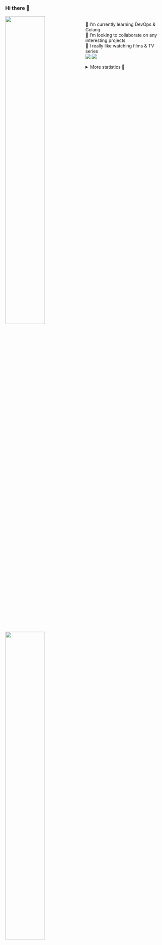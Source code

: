### Hi there 👋


[<img align="left" width="50%" src="https://github-readme-stats.vercel.app/api?username=rufusnufus&hide=issues&show_icons=true&count_private=true&theme=transparent&title_color=FF6F40&text_color=FBF9F8&icon_color=F48242&hide_border=true&hide_title=true#gh-dark-mode-only">](https://metrics.lecoq.io/rufusnufus#gh-dark-mode-only)
[<img align="left" width="50%" src="https://github-readme-stats.vercel.app/api?username=rufusnufus&hide=issues&show_icons=true&count_private=true&theme=transparent&title_color=FF6533&text_color=4D4644&icon_color=FF8038&hide_border=true&hide_title=true#gh-light-mode-only">](https://metrics.lecoq.io/rufusnufus#gh-light-mode-only)

<p>
  <br>
  🌱 I’m currently learning DevOps & Golang</br>
  👯 I’m looking to collaborate on any interesting projects</br>
  🎥 I really like watching films & TV series</br>
  <a href="https://linkedin.com/in/rufusnufus"><img src="https://img.shields.io/badge/linkedin-0077B5.svg?style=for-the-badge&logo=linkedin&logoColor=white"/></a>
  <a href="https://t.me/rufusnufus"><img src="https://img.shields.io/badge/-telegram-black?style=for-the-badge&color=blue&logo=telegram"/></a>
</p>

<p text-align="left">
<details>
  <summary>More statistics 👀</summary><br/>

<!--START_SECTION:waka-->
![Code Time](http://img.shields.io/badge/Code%20Time-765%20hrs%202%20mins-blue)

![Profile Views](http://img.shields.io/badge/Profile%20Views-0-blue)

**I'm an Early 🐤** 

```text
🌞 Morning                8642 commits        █████░░░░░░░░░░░░░░░░░░░░   21.90 % 
🌆 Daytime                22493 commits       ██████████████░░░░░░░░░░░   57.01 % 
🌃 Evening                7439 commits        █████░░░░░░░░░░░░░░░░░░░░   18.85 % 
🌙 Night                  883 commits         █░░░░░░░░░░░░░░░░░░░░░░░░   02.24 % 
```
📅 **I'm Most Productive on Wednesday** 

```text
Monday                   7763 commits        █████░░░░░░░░░░░░░░░░░░░░   19.67 % 
Tuesday                  6505 commits        ████░░░░░░░░░░░░░░░░░░░░░   16.49 % 
Wednesday                9158 commits        ██████░░░░░░░░░░░░░░░░░░░   23.21 % 
Thursday                 7334 commits        █████░░░░░░░░░░░░░░░░░░░░   18.59 % 
Friday                   6805 commits        ████░░░░░░░░░░░░░░░░░░░░░   17.25 % 
Saturday                 1229 commits        █░░░░░░░░░░░░░░░░░░░░░░░░   03.11 % 
Sunday                   663 commits         ░░░░░░░░░░░░░░░░░░░░░░░░░   01.68 % 
```


📊 **This Week I Spent My Time On** 

```text
💬 Programming Languages: 
No Activity Tracked This Week

🔥 Editors: 
No Activity Tracked This Week
```

**I Mostly Code in Java** 

```text
Python                   21 repos            ████░░░░░░░░░░░░░░░░░░░░░   17.95 % 
Go                       13 repos            ███░░░░░░░░░░░░░░░░░░░░░░   11.11 % 
Smarty                   8 repos             ██░░░░░░░░░░░░░░░░░░░░░░░   06.84 % 
Shell                    5 repos             █░░░░░░░░░░░░░░░░░░░░░░░░   04.27 % 
Kotlin                   3 repos             █░░░░░░░░░░░░░░░░░░░░░░░░   02.56 % 
```




 Last Updated on 03/04/2025 01:28:03 UTC
<!--END_SECTION:waka-->

</details>
</p>
